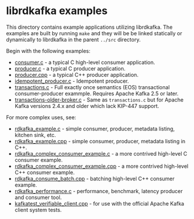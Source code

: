 # librdkafka examples

This directory contains example applications utilizing librdkafka.
The examples are built by running `make` and they will be be linked
statically or dynamically to librdkafka in the parent `../src` directory.

Begin with the following examples:

 * [consumer.c](consumer.c) - a typical C high-level consumer application.
 * [producer.c](producer.c) - a typical C producer application.
 * [producer.cpp](producer.cpp) - a typical C++ producer application.
 * [idempotent_producer.c](idempotent_producer.c) - Idempotent producer.
 * [transactions.c](transactions.c) - Full exactly once semantics (EOS)
                                      transactional consumer-producer exammple.
                                      Requires Apache Kafka 2.5 or later.
 * [transactions-older-broker.c](transactions-older-broker.c) - Same as
   `transactions.c` but for Apache Kafka versions 2.4.x and older which
   lack KIP-447 support.


For more complex uses, see:
 * [rdkafka_example.c](rdkafka_example.c) - simple consumer, producer, metadata listing, kitchen sink, etc.
 * [rdkafka_example.cpp](rdkafka_example.cpp) - simple consumer, producer, metadata listing in C++.
 * [rdkafka_complex_consumer_example.c](rdkafka_complex_consumer_example.c) - a more contrived high-level C consumer example.
 * [rdkafka_complex_consumer_example.cpp](rdkafka_complex_consumer_example.cpp) - a more contrived high-level C++ consumer example.
 * [rdkafka_consume_batch.cpp](rdkafka_consume_batch.cpp) - batching high-level C++ consumer example.
 * [rdkafka_performance.c](rdkafka_performance.c) - performance, benchmark, latency producer and consumer tool.
 * [kafkatest_verifiable_client.cpp](kafkatest_verifiable_client.cpp) - for use with the official Apache Kafka client system tests.
